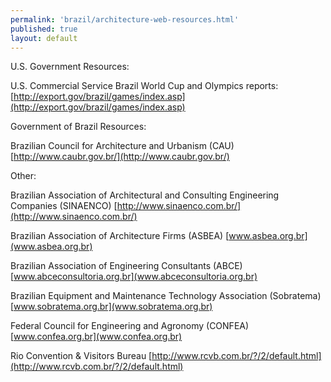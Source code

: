 ```yaml
--- 
permalink: 'brazil/architecture-web-resources.html' 
published: true 
layout: default
---
```

U.S. Government Resources:

U.S. Commercial Service Brazil World Cup and Olympics reports: 
[http://export.gov/brazil/games/index.asp](http://export.gov/brazil/games/index.asp)

Government of Brazil Resources:

Brazilian Council for Architecture and Urbanism (CAU) 
[http://www.caubr.gov.br/](http://www.caubr.gov.br/) 

Other:

Brazilian Association of Architectural and Consulting Engineering Companies (SINAENCO)
[http://www.sinaenco.com.br/](http://www.sinaenco.com.br/)

Brazilian Association of Architecture Firms (ASBEA) 
[www.asbea.org.br](www.asbea.org.br) 

Brazilian Association of Engineering Consultants (ABCE) 
[www.abceconsultoria.org.br](www.abceconsultoria.org.br) 

Brazilian Equipment and Maintenance Technology Association (Sobratema) 
[www.sobratema.org.br](www.sobratema.org.br) 

Federal Council for Engineering and Agronomy (CONFEA) 
[www.confea.org.br](www.confea.org.br) 

Rio Convention & Visitors Bureau 
[http://www.rcvb.com.br/?/2/default.html](http://www.rcvb.com.br/?/2/default.html)
